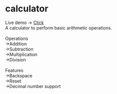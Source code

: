 # calculator
Live demo -> [Click](suprhulk.github.io/calculator)<br>
A calculator to perform basic arithmetic operations.<br> 
<br>
Operations<br>
->Addition<br>
->Subtraction<br>
->Multiplication<br>
->Division<br>
<br>
Features<br>
->Backspace<br>
->Reset<br>
->Decimal number support<br>
